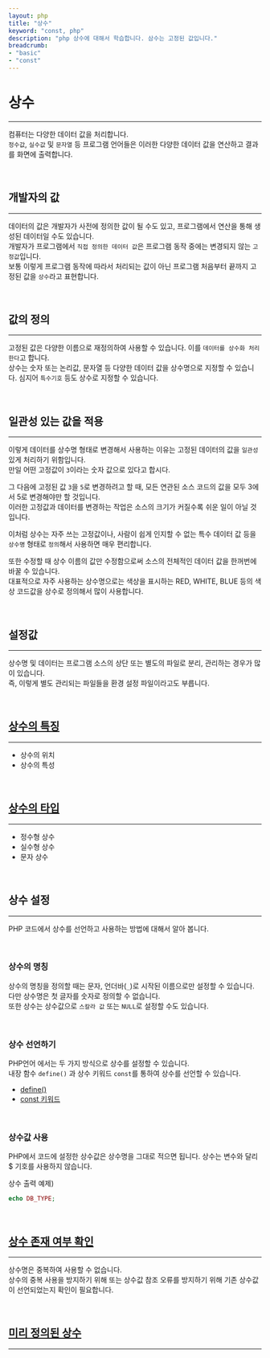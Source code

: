 ```yaml
---
layout: php
title: "상수"
keyword: "const, php"
description: "php 상수에 대해서 학습합니다. 삼수는 고정된 값입니다."
breadcrumb:
- "basic"
- "const"
---
```


# 상수
---
컴퓨터는 다양한 데이터 값을 처리합니다.  
`정수값`, `실수값` 및 `문자열` 등 프로그램 언어들은 이러한 다양한 데이터 값을 연산하고 결과를 화면에 출력합니다.

<br>

## 개발자의 값
---
데이터의 값은 개발자가 사전에 정의한 값이 될 수도 있고, 프로그램에서 연산을 통해 생성된 데이터일 수도 있습니다.  
개발자가 프로그램에서 `직접 정의한 데이터 값`은 프로그램 동작 중에는 변경되지 않는 `고정값`입니다.  
보통 이렇게 프로그램 동작에 따라서 처리되는 값이 아닌 프로그램 처음부터 끝까지 고정된 값을 `상수`라고 표현합니다.

<br>

## 값의 정의
---
고정된 값은 다양한 이름으로 재정의하여 사용할 수 있습니다. 이를 `데이터를 상수화 처리한다`고 합니다.  
상수는 숫자 또는 논리값, 문자열 등 다양한 데이터 값을 상수명으로 지정할 수 있습니다. 심지어 `특수기호` 등도 상수로 지정할 수 있습니다. 
 
<br>

## 일관성 있는 값을 적용
---
이렇게 데이터를 상수명 형태로 변경해서 사용하는 이유는 고정된 데이터의 값을 `일관성` 있게 처리하기 위함입니다.  
만일 어떤 고정값이 `3`이라는 숫자 값으로 있다고 합시다.  

그 다음에 고정된 값 `3`을 `5`로 변경하려고 할 때, 모든 연관된 소스 코드의 값을 모두 3에서 5로 변경해야만 할 것입니다.  
이러한 고정값과 데이터를 변경하는 작업은 소스의 크기가 커질수록 쉬운 일이 아닐 것입니다.

이처럼 상수는 자주 쓰는 고정값이나, 사람이 쉽게 인지할 수 없는 특수 데이터 값 등을 `상수명` 형태로 `정의`해서 사용하면 매우 편리합니다. 

또한 수정할 때 상수 이름의 값만 수정함으로써 소스의 전체적인 데이터 값을 한꺼번에 바꿀 수 있습니다.  
대표적으로 자주 사용하는 상수명으로는 색상을 표시하는 RED, WHITE, BLUE 등의 색상 코드값을 상수로 정의해서 많이 사용합니다.

<br>

## 설정값
---
상수명 및 데이터는 프로그램 소스의 상단 또는 별도의 파일로 분리, 관리하는 경우가 많이 있습니다.  
즉, 이렇게 별도 관리되는 파일들을 환경 설정 파일이라고도 부릅니다.

<br>

## [상수의 특징](character)
---
* 상수의 위치
* 상수의 특성

<br>

## [상수의 타입](type)
---
* 정수형 상수
* 실수형 상수
* 문자 상수

<br>

## 상수 설정
---
PHP 코드에서 상수를 선언하고 사용하는 방법에 대해서 알아 봅니다.  

<br>

### 상수의 명칭
상수의 명칭을 정의할 때는 문자, 언더바(`_`)로 시작된 이름으로만 설정할 수 있습니다.  
다만 상수명은 첫 글자를 숫자로 정의할 수 없습니다.  
또한 상수는 상수값으로 `스칼라 값` 또는 `NULL`로 설정할 수도 있습니다.

<br>

### 상수 선언하기
PHP언어 에서는 두 가지 방식으로 상수를 설정할 수 있습니다.  
내장 함수 `define()` 과 상수 키워드 `const`를 통하여 상수를 선언할 수 있습니다. 

* [define()](define)
* [const 키워드](const)

<br>

### 상수값 사용
PHP에서 코드에 설정한 상수값은 상수명을 그대로 적으면 됩니다. 상수는 변수와 달리 $ 기호를 사용하지 않습니다.

상수 출력 예제)
```php
echo DB_TYPE;
```

<br>

## [상수 존재 여부 확인](defined)
---
상수명은 중복하여 사용할 수 없습니다.  
상수의 중복 사용을 방지하기 위해 또는 상수값 참조 오류를 방지하기 위해 기존 상수값이 선언되었는지 확인이 필요합니다.  

<br>

## [미리 정의된 상수](reserved)
---

